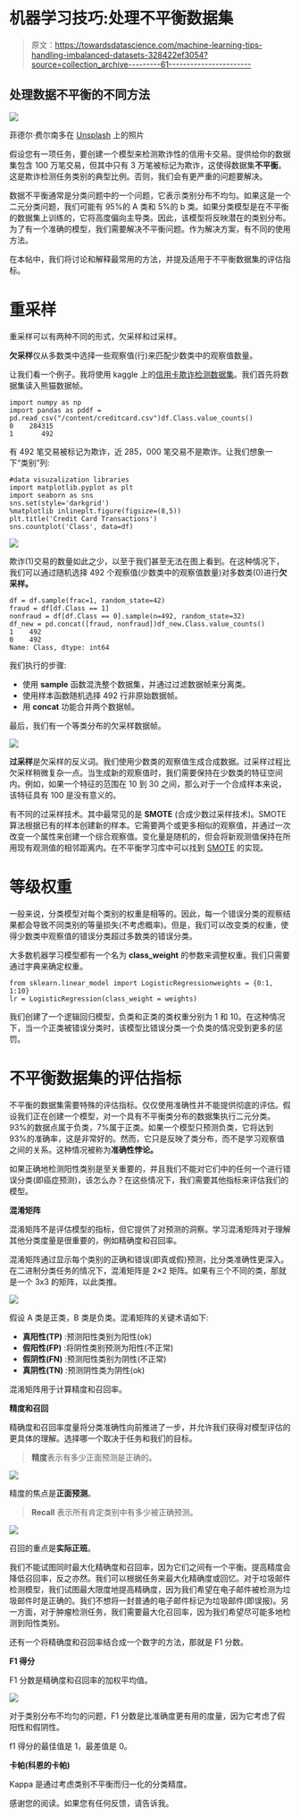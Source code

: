 # 机器学习技巧:处理不平衡数据集

> 原文：<https://towardsdatascience.com/machine-learning-tips-handling-imbalanced-datasets-328422ef3054?source=collection_archive---------61----------------------->

## 处理数据不平衡的不同方法

![](img/beea93474f7b870b90dc38199c45ead3.png)

菲德尔·费尔南多在 [Unsplash](https://unsplash.com/s/photos/scale?utm_source=unsplash&utm_medium=referral&utm_content=creditCopyText) 上的照片

假设您有一项任务，要创建一个模型来检测欺诈性的信用卡交易。提供给你的数据集包含 100 万笔交易，但其中只有 3 万笔被标记为欺诈，这使得数据集**不平衡**。这是欺诈检测任务类别的典型比例。否则，我们会有更严重的问题要解决。

数据不平衡通常是分类问题中的一个问题，它表示类别分布不均匀。如果这是一个二元分类问题，我们可能有 95%的 A 类和 5%的 b 类。如果分类模型是在不平衡的数据集上训练的，它将高度偏向主导类。因此，该模型将反映潜在的类别分布。为了有一个准确的模型，我们需要解决不平衡问题。作为解决方案，有不同的使用方法。

在本帖中，我们将讨论和解释最常用的方法，并提及适用于不平衡数据集的评估指标。

# **重采样**

重采样可以有两种不同的形式，欠采样和过采样。

**欠采样**仅从多数类中选择一些观察值(行)来匹配少数类中的观察值数量。

让我们看一个例子。我将使用 kaggle 上的[信用卡欺诈检测数据集](https://www.google.com/search?q=credit+card+fraud+detection+dataset&oq=cre&aqs=chrome.0.69i59j0j69i57j0j69i60l3j69i65.1516j0j7&sourceid=chrome&ie=UTF-8)。我们首先将数据集读入熊猫数据帧。

```
import numpy as np
import pandas as pddf = pd.read_csv("/content/creditcard.csv")df.Class.value_counts()
0    284315 
1       492
```

有 492 笔交易被标记为欺诈，近 285，000 笔交易不是欺诈。让我们想象一下“类别”列:

```
#data visuzalization libraries
import matplotlib.pyplot as plt
import seaborn as sns
sns.set(style='darkgrid')
%matplotlib inlineplt.figure(figsize=(8,5))
plt.title('Credit Card Transactions')
sns.countplot('Class', data=df)
```

![](img/b2bceae40f99d7ac4df762e1cbd52eac.png)

欺诈(1)交易的数量如此之少，以至于我们甚至无法在图上看到。在这种情况下，我们可以通过随机选择 492 个观察值(少数类中的观察值数量)对多数类(0)进行**欠采样。**

```
df = df.sample(frac=1, random_state=42)
fraud = df[df.Class == 1]
nonfraud = df[df.Class == 0].sample(n=492, random_state=32)
df_new = pd.concat([fraud, nonfraud])df_new.Class.value_counts()
1    492 
0    492 
Name: Class, dtype: int64
```

我们执行的步骤:

*   使用 **sample** 函数混洗整个数据集，并通过过滤数据帧来分离类。
*   使用样本函数随机选择 492 行非原始数据帧。
*   用 **concat** 功能合并两个数据帧。

最后，我们有一个等类分布的欠采样数据帧。

![](img/3b360b6435318ecec499a60d1090cb44.png)

**过采样**是欠采样的反义词。我们使用少数类的观察值生成合成数据。过采样过程比欠采样稍微复杂一点。当生成新的观察值时，我们需要保持在少数类的特征空间内。例如，如果一个特征的范围在 10 到 30 之间，那么对于一个合成样本来说，该特征具有 100 是没有意义的。

有不同的过采样技术。其中最常见的是 **SMOTE** (合成少数过采样技术)。SMOTE 算法根据已有的样本创建新的样本。它需要两个或更多相似的观察值，并通过一次改变一个属性来创建一个综合观察值。变化量是随机的，但会将新观测值保持在所用现有观测值的相邻距离内。在不平衡学习库中可以找到 [SMOTE](https://imbalanced-learn.readthedocs.io/en/stable/generated/imblearn.over_sampling.SMOTE.html) 的实现。

# **等级权重**

一般来说，分类模型对每个类别的权重是相等的。因此，每一个错误分类的观察结果都会导致不同类别的等量损失(不考虑概率)。但是，我们可以改变类的权重，使得少数类中观察值的错误分类超过多数类的错误分类。

大多数机器学习模型都有一个名为 **class_weight** 的参数来调整权重。我们只需要通过字典来确定权重。

```
from sklearn.linear_model import LogisticRegressionweights = {0:1, 1:10}
lr = LogisticRegression(class_weight = weights)
```

我们创建了一个逻辑回归模型，负类和正类的类权重分别为 1 和 10。在这种情况下，当一个正类被错误分类时，该模型比错误分类一个负类的情况受到更多的惩罚。

# **不平衡数据集的评估指标**

不平衡的数据集需要特殊的评估指标。仅仅使用准确性并不能提供彻底的评估。假设我们正在创建一个模型，对一个具有不平衡类分布的数据集执行二元分类。93%的数据点属于负类，7%属于正类。如果一个模型只预测负类，它将达到 93%的准确率，这是非常好的。然而，它只是反映了类分布，而不是学习观察值之间的关系。这种情况被称为**准确性悖论。**

如果正确地检测阳性类别是至关重要的，并且我们不能对它们中的任何一个进行错误分类(即癌症预测)，该怎么办？在这些情况下，我们需要其他指标来评估我们的模型。

**混淆矩阵**

混淆矩阵不是评估模型的指标，但它提供了对预测的洞察。学习混淆矩阵对于理解其他分类度量是很重要的，例如精确度和召回率。

混淆矩阵通过显示每个类别的正确和错误(即真或假)预测，比分类准确性更深入。在二进制分类任务的情况下，混淆矩阵是 2×2 矩阵。如果有三个不同的类，那就是一个 3x3 的矩阵，以此类推。

![](img/1c7199b6294809337b5881b087a44ab3.png)

假设 A 类是正类，B 类是负类。混淆矩阵的关键术语如下:

*   **真阳性(TP)** :预测阳性类别为阳性(ok)
*   **假阳性(FP)** :将阴性类别预测为阳性(不正常)
*   **假阴性(FN)** :预测阳性类别为阴性(不正常)
*   **真阴性(TN)** :预测阴性类为阴性(ok)

混淆矩阵用于计算精度和召回率。

**精度和召回**

精确度和召回率度量将分类准确性向前推进了一步，并允许我们获得对模型评估的更具体的理解。选择哪一个取决于任务和我们的目标。

> **精度**表示有多少正面预测是正确的。

![](img/fe63228841f8b29bb85649a53e28596d.png)

精度的焦点是**正面预测**。

> **Recall** 表示所有肯定类别中有多少被正确预测。

![](img/aaa080263688c8c57515695709978b92.png)

召回的重点是**实际正班**。

我们不能试图同时最大化精确度和召回率，因为它们之间有一个平衡。提高精度会降低召回率，反之亦然。我们可以根据任务来最大化精确度或回忆。对于垃圾邮件检测模型，我们试图最大限度地提高精确度，因为我们希望在电子邮件被检测为垃圾邮件时是正确的。我们不想将一封普通的电子邮件标记为垃圾邮件(即误报)。另一方面，对于肿瘤检测任务，我们需要最大化召回率，因为我们希望尽可能多地检测到阳性类别。

还有一个将精确度和召回率结合成一个数字的方法，那就是 F1 分数。

**F1 得分**

F1 分数是精确度和召回率的加权平均值。

![](img/f9c118ceaaa93f715e0ecfc578958110.png)

对于类别分布不均匀的问题，F1 分数是比准确度更有用的度量，因为它考虑了假阳性和假阴性。

f1 得分的最佳值是 1，最差值是 0。

**卡帕(科恩的卡帕)**

Kappa 是通过考虑类别不平衡而归一化的分类精度。

感谢您的阅读。如果您有任何反馈，请告诉我。